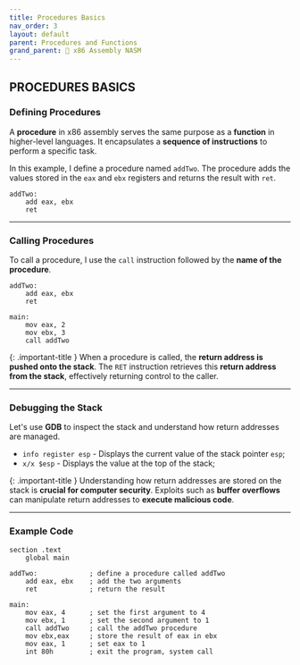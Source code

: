 ```yaml
---
title: Procedures Basics
nav_order: 3
layout: default
parent: Procedures and Functions
grand_parent: 🔲 x86 Assembly NASM
---
```


## **PROCEDURES BASICS**

### **Defining Procedures**

A **procedure** in x86 assembly serves the same purpose as a **function** in higher-level languages. It encapsulates a **sequence of instructions** to perform a specific task.

In this example, I define a procedure named `addTwo`. The procedure adds the values stored in the `eax` and `ebx` registers and returns the result with `ret`.

```
addTwo:
    add eax, ebx
    ret
```

----

### **Calling Procedures**

To call a procedure, I use the `call` instruction followed by the **name of the procedure**.

```
addTwo:
    add eax, ebx
    ret

main:
    mov eax, 2
    mov ebx, 3
    call addTwo
```

{: .important-title }
When a procedure is called, the **return address is pushed onto the stack**. The `RET` instruction retrieves this **return address from the stack**, effectively returning control to the caller.

----

### **Debugging the Stack**

Let's use **GDB** to inspect the stack and understand how return addresses are managed. 

- `info register esp` - Displays the current value of the stack pointer `esp`;
- `x/x $esp` - Displays the value at the top of the stack;

{: .important-title }
Understanding how return addresses are stored on the stack is **crucial for computer security**. Exploits such as **buffer overflows** can manipulate return addresses to **execute malicious code**.

----

### **Example Code**

```
section .text
    global main

addTwo:             ; define a procedure called addTwo
    add eax, ebx    ; add the two arguments
    ret             ; return the result

main:
    mov eax, 4      ; set the first argument to 4
    mov ebx, 1      ; set the second argument to 1
    call addTwo     ; call the addTwo procedure
    mov ebx,eax     ; store the result of eax in ebx
    mov eax, 1      ; set eax to 1
    int 80h         ; exit the program, system call
```